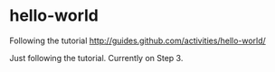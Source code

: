 # hello-world
Following the tutorial http://guides.github.com/activities/hello-world/

Just following the tutorial.  Currently on Step 3.
